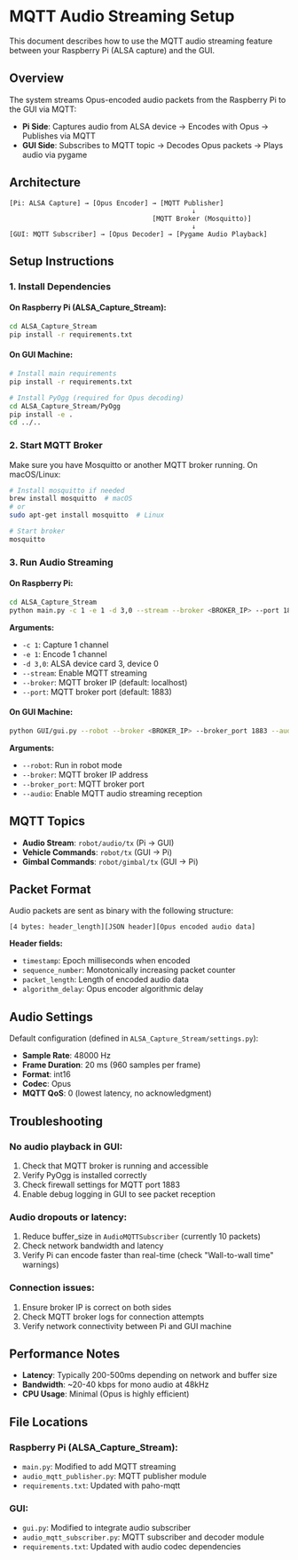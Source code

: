 # MQTT Audio Streaming Setup

This document describes how to use the MQTT audio streaming feature between your Raspberry Pi (ALSA capture) and the GUI.

## Overview

The system streams Opus-encoded audio packets from the Raspberry Pi to the GUI via MQTT:
- **Pi Side**: Captures audio from ALSA device → Encodes with Opus → Publishes via MQTT
- **GUI Side**: Subscribes to MQTT topic → Decodes Opus packets → Plays audio via pygame

## Architecture

```
[Pi: ALSA Capture] → [Opus Encoder] → [MQTT Publisher] 
                                              ↓
                                    [MQTT Broker (Mosquitto)]
                                              ↓
[GUI: MQTT Subscriber] → [Opus Decoder] → [Pygame Audio Playback]
```

## Setup Instructions

### 1. Install Dependencies

#### On Raspberry Pi (ALSA_Capture_Stream):
```bash
cd ALSA_Capture_Stream
pip install -r requirements.txt
```

#### On GUI Machine:
```bash
# Install main requirements
pip install -r requirements.txt

# Install PyOgg (required for Opus decoding)
cd ALSA_Capture_Stream/PyOgg
pip install -e .
cd ../..
```

### 2. Start MQTT Broker

Make sure you have Mosquitto or another MQTT broker running. On macOS/Linux:
```bash
# Install mosquitto if needed
brew install mosquitto  # macOS
# or
sudo apt-get install mosquitto  # Linux

# Start broker
mosquitto
```

### 3. Run Audio Streaming

#### On Raspberry Pi:
```bash
cd ALSA_Capture_Stream
python main.py -c 1 -e 1 -d 3,0 --stream --broker <BROKER_IP> --port 1883
```

**Arguments:**
- `-c 1`: Capture 1 channel
- `-e 1`: Encode 1 channel
- `-d 3,0`: ALSA device card 3, device 0
- `--stream`: Enable MQTT streaming
- `--broker`: MQTT broker IP (default: localhost)
- `--port`: MQTT broker port (default: 1883)

#### On GUI Machine:
```bash
python GUI/gui.py --robot --broker <BROKER_IP> --broker_port 1883 --audio
```

**Arguments:**
- `--robot`: Run in robot mode
- `--broker`: MQTT broker IP address
- `--broker_port`: MQTT broker port
- `--audio`: Enable MQTT audio streaming reception

## MQTT Topics

- **Audio Stream**: `robot/audio/tx` (Pi → GUI)
- **Vehicle Commands**: `robot/tx` (GUI → Pi)
- **Gimbal Commands**: `robot/gimbal/tx` (GUI → Pi)

## Packet Format

Audio packets are sent as binary with the following structure:
```
[4 bytes: header_length][JSON header][Opus encoded audio data]
```

**Header fields:**
- `timestamp`: Epoch milliseconds when encoded
- `sequence_number`: Monotonically increasing packet counter
- `packet_length`: Length of encoded audio data
- `algorithm_delay`: Opus encoder algorithmic delay

## Audio Settings

Default configuration (defined in `ALSA_Capture_Stream/settings.py`):
- **Sample Rate**: 48000 Hz
- **Frame Duration**: 20 ms (960 samples per frame)
- **Format**: int16
- **Codec**: Opus
- **MQTT QoS**: 0 (lowest latency, no acknowledgment)

## Troubleshooting

### No audio playback in GUI:
1. Check that MQTT broker is running and accessible
2. Verify PyOgg is installed correctly
3. Check firewall settings for MQTT port 1883
4. Enable debug logging in GUI to see packet reception

### Audio dropouts or latency:
1. Reduce buffer_size in `AudioMQTTSubscriber` (currently 10 packets)
2. Check network bandwidth and latency
3. Verify Pi can encode faster than real-time (check "Wall-to-wall time" warnings)

### Connection issues:
1. Ensure broker IP is correct on both sides
2. Check MQTT broker logs for connection attempts
3. Verify network connectivity between Pi and GUI machine

## Performance Notes

- **Latency**: Typically 200-500ms depending on network and buffer size
- **Bandwidth**: ~20-40 kbps for mono audio at 48kHz
- **CPU Usage**: Minimal (Opus is highly efficient)

## File Locations

### Raspberry Pi (ALSA_Capture_Stream):
- `main.py`: Modified to add MQTT streaming
- `audio_mqtt_publisher.py`: MQTT publisher module
- `requirements.txt`: Updated with paho-mqtt

### GUI:
- `gui.py`: Modified to integrate audio subscriber
- `audio_mqtt_subscriber.py`: MQTT subscriber and decoder module
- `requirements.txt`: Updated with audio codec dependencies
